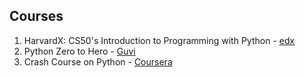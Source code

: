 ## Courses
1. HarvardX: CS50's Introduction to Programming with Python - [edx](https://www.edx.org/learn/python/harvard-university-cs50-s-introduction-to-programming-with-python)
2. Python Zero to Hero - [Guvi](https://www.guvi.com/courses-video/?course=pythonzerotoheroenglish)
3. Crash Course on Python - [Coursera ](https://www.coursera.org/learn/python-crash-course)

